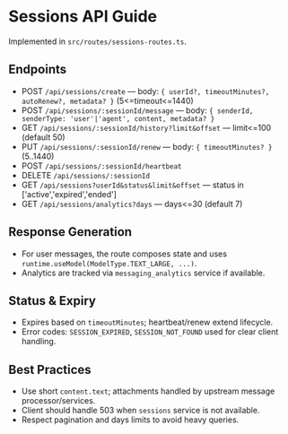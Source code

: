 # Sessions API Guide

Implemented in `src/routes/sessions-routes.ts`.

## Endpoints
- POST `/api/sessions/create` — body: `{ userId?, timeoutMinutes?, autoRenew?, metadata? }` (5<=timeout<=1440)
- POST `/api/sessions/:sessionId/message` — body: `{ senderId, senderType: 'user'|'agent', content, metadata? }`
- GET `/api/sessions/:sessionId/history?limit&offset` — limit<=100 (default 50)
- PUT `/api/sessions/:sessionId/renew` — body: `{ timeoutMinutes? }` (5..1440)
- POST `/api/sessions/:sessionId/heartbeat`
- DELETE `/api/sessions/:sessionId`
- GET `/api/sessions?userId&status&limit&offset` — status in ['active','expired','ended']
- GET `/api/sessions/analytics?days` — days<=30 (default 7)

## Response Generation
- For user messages, the route composes state and uses `runtime.useModel(ModelType.TEXT_LARGE, ...)`.
- Analytics are tracked via `messaging_analytics` service if available.

## Status & Expiry
- Expires based on `timeoutMinutes`; heartbeat/renew extend lifecycle.
- Error codes: `SESSION_EXPIRED`, `SESSION_NOT_FOUND` used for clear client handling.

## Best Practices
- Use short `content.text`; attachments handled by upstream message processor/services.
- Client should handle 503 when `sessions` service is not available.
- Respect pagination and days limits to avoid heavy queries.
